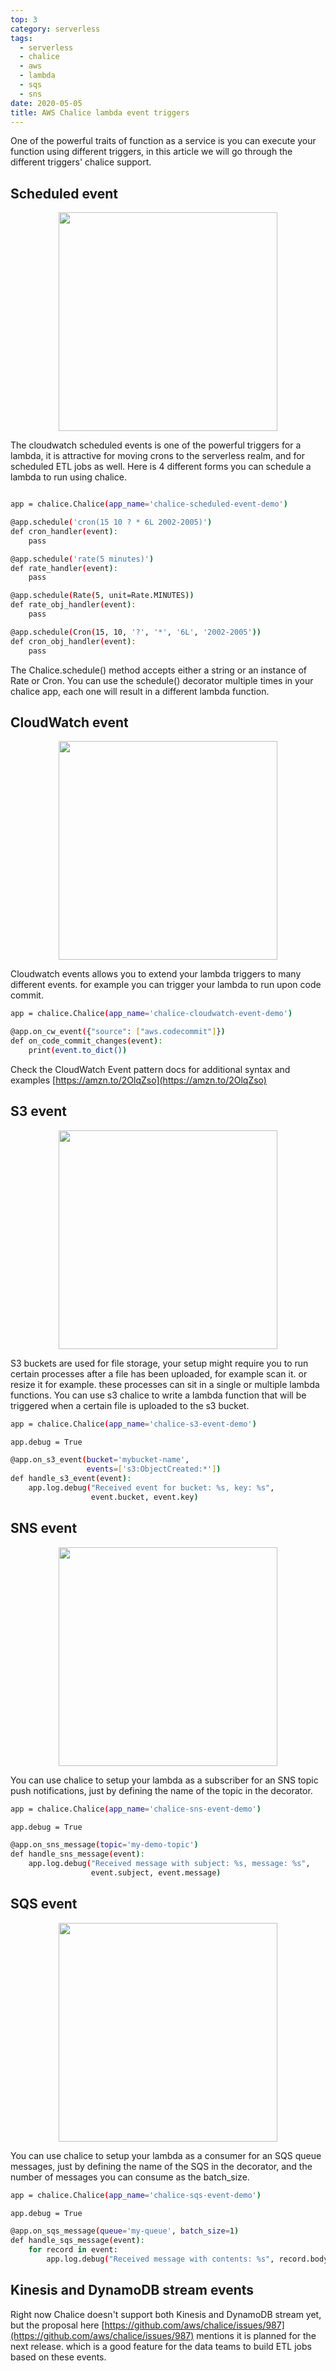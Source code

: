 ```yaml
---
top: 3
category: serverless
tags:
  - serverless
  - chalice
  - aws
  - lambda
  - sqs
  - sns
date: 2020-05-05
title: AWS Chalice lambda event triggers
---
```

<span dir=rtl><social-share :networks="['email', 'facebook', 'twitter', 'linkedin']" /></span>
One of the powerful traits of function as a service is you can execute your function using different triggers, in this
 article we will go through the different triggers' chalice support.
<!-- more -->


## Scheduled event

<div style="text-align: center;"><img src="/assets/img/aws-chalice-lambda-triggers/Cloudwatch-scheduled-event.png" width=350></div>

The cloudwatch scheduled events is one of the powerful triggers for a lambda, it is attractive for moving crons to the serverless realm, and for scheduled ETL jobs as well.
Here is 4 different forms you can schedule a lambda to run using chalice.

```bash

app = chalice.Chalice(app_name='chalice-scheduled-event-demo')

@app.schedule('cron(15 10 ? * 6L 2002-2005)')
def cron_handler(event):
    pass

@app.schedule('rate(5 minutes)')
def rate_handler(event):
    pass

@app.schedule(Rate(5, unit=Rate.MINUTES))
def rate_obj_handler(event):
    pass

@app.schedule(Cron(15, 10, '?', '*', '6L', '2002-2005'))
def cron_obj_handler(event):
    pass
```

The Chalice.schedule() method accepts either a string or an instance of Rate or Cron.
You can use the schedule() decorator multiple times in your chalice app, each one will result in a different lambda function.



## CloudWatch event
<div style="text-align: center;"><img src="/assets/img/aws-chalice-lambda-triggers/Cloudwatch-event.png" width=350></div>

Cloudwatch events allows you to extend your lambda triggers to many different events. for example you can trigger your lambda to run upon code commit.

```bash 
app = chalice.Chalice(app_name='chalice-cloudwatch-event-demo')

@app.on_cw_event({"source": ["aws.codecommit"]})
def on_code_commit_changes(event):
    print(event.to_dict())
```
Check the CloudWatch Event pattern docs for additional syntax and examples [https://amzn.to/2OlqZso](https://amzn.to/2OlqZso)


## S3 event

<div style="text-align: center;"><img src="/assets/img/aws-chalice-lambda-triggers/S3-event.png" width=350></div>

S3 buckets are used for file storage, your setup might require you to run certain processes after a file has been uploaded, for example scan it. or resize it for example.
these processes can sit in a single or multiple lambda functions.
You can use s3 chalice to write a lambda function that will be triggered when a certain file is uploaded to the s3 bucket.  

```bash 
app = chalice.Chalice(app_name='chalice-s3-event-demo')

app.debug = True

@app.on_s3_event(bucket='mybucket-name',
                 events=['s3:ObjectCreated:*'])
def handle_s3_event(event):
    app.log.debug("Received event for bucket: %s, key: %s",
                  event.bucket, event.key)
```

## SNS event
<div style="text-align: center;"><img src="/assets/img/aws-chalice-lambda-triggers/SNS-event.png" width=350></div>

You can use chalice to setup your lambda as a subscriber for an SNS topic push notifications, just by defining the name of the topic in the decorator.

```bash 
app = chalice.Chalice(app_name='chalice-sns-event-demo')

app.debug = True

@app.on_sns_message(topic='my-demo-topic')
def handle_sns_message(event):
    app.log.debug("Received message with subject: %s, message: %s",
                  event.subject, event.message)
```

## SQS event

<div style="text-align: center;"><img src="/assets/img/aws-chalice-lambda-triggers/SQS-event.png" width=350></div>

You can use chalice to setup your lambda as a consumer for an SQS queue messages, just by defining the name of the SQS in the decorator, and the number of messages you can consume as the batch_size.



```bash 
app = chalice.Chalice(app_name='chalice-sqs-event-demo')

app.debug = True

@app.on_sqs_message(queue='my-queue', batch_size=1)
def handle_sqs_message(event):
    for record in event:
        app.log.debug("Received message with contents: %s", record.body)
```

##  Kinesis and DynamoDB stream events

Right now Chalice doesn't support both Kinesis and DynamoDB stream yet, 
but the proposal here [https://github.com/aws/chalice/issues/987](https://github.com/aws/chalice/issues/987) 
mentions it is planned for the next release. which is a good feature for the data teams to 
build ETL jobs based on these events.


